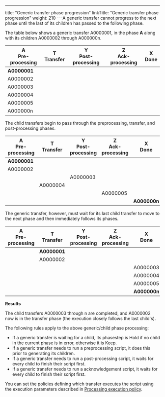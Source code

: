 ---
title: "Generic transfer phase progression"
linkTitle: "Generic transfer phase progression"
weight: 210
---A generic transfer cannot progress to the next phase until the last of its children has passed to the following phase.

The table below shows a generic transfer A0000001, in the phase ****A**** along with its children A0000002 through A000000n.


| A<br/> Pre-processing | T<br/> Transfer | Y<br/> Post-processing | Z<br/> Ack-processing | X<br/> Done |
| --- | --- | --- | --- | --- |
| **A0000001**  |   |   |   |   |
| A0000002  |   |   |   |   |
| A0000003  |   |   |   |   |
| A0000004  |   |   |   |   |
| A0000005  |   |   |   |   |
| A000000n  |   |   |   |   |


The child transfers begin to pass through the preprocessing, transfer, and post-processing phases.


| A<br/> Pre-processing | T<br/> Transfer | Y<br/> Post-processing | Z<br/> Ack-processing | X<br/> Done |
| --- | --- | --- | --- | --- |
| **A0000001**  |   |   |   |   |
| A0000002  |   |   |   |   |
|   |   | A0000003  |   |   |
|   | A0000004  |   |   |   |
|   |   |   | A0000005  |   |
|   |   |   |   | **A000000n**  |


The generic transfer, however, must wait for its last child transfer to move to the next phase and then immediately follows its phases.


| A<br/> Pre-processing | T<br/> Transfer | Y<br/> Post-processing | Z<br/> Ack-processing | X<br/> Done |
| --- | --- | --- | --- | --- |
|   | **A0000001**  |   |   |   |
|   | A0000002  |   |   |   |
|   |   |   |   | A0000003  |
|   |   |   |   | A0000004 |
|   |   |   |   | A0000005  |
|   |   |   |   | **A000000n**  |


**Results**

The child transfers A0000003 through n are completed, and A0000002 now is in the transfer phase (the execution closely follows the last child's).

The following rules apply to the above generic/child phase processing:

- If a generic transfer is waiting for a child, its phasestep is Hold if no child in the current phase is in error, otherwise it is Keep.
- If a generic transfer needs to run a preprocessing script, it does this prior to generating its children.
- If a generic transfer needs to run a post-processing script, it waits for every child to finish their script first.
- If a generic transfer needs to run a acknowledgement script, it waits for every child to finish their script first.

You can set the policies defining which transfer executes the script using the execution parameters described in [Processing execution policy](../../about_transfer_processing/processing_exec_policy).

